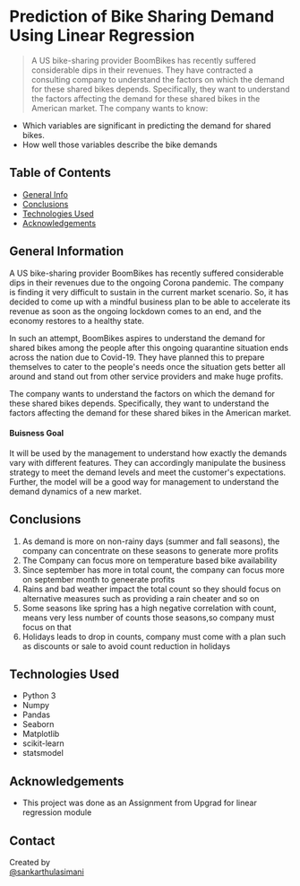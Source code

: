 # Prediction of Bike Sharing Demand Using Linear Regression
> A US bike-sharing provider BoomBikes has recently suffered considerable dips in their revenues. They have contracted a consulting company to understand the factors on which the demand for these shared bikes depends. Specifically, they want to understand the factors affecting the demand for these shared bikes in the American market. The company wants to know:

* Which variables are significant in predicting the demand for shared bikes.
* How well those variables describe the bike demands

## Table of Contents
* [General Info](#general-information)
* [Conclusions](#conclusions)
* [Technologies Used](#technologies-used)
* [Acknowledgements](#acknowledgements)

## General Information
A US bike-sharing provider BoomBikes has recently suffered considerable dips in their revenues due to the ongoing Corona pandemic. The company is finding it very difficult to sustain in the current market scenario. So, it has decided to come up with a mindful business plan to be able to accelerate its revenue as soon as the ongoing lockdown comes to an end, and the economy restores to a healthy state. 

In such an attempt, BoomBikes aspires to understand the demand for shared bikes among the people after this ongoing quarantine situation ends across the nation due to Covid-19. They have planned this to prepare themselves to cater to the people's needs once the situation gets better all around and stand out from other service providers and make huge profits.


The company wants to understand the factors on which the demand for these shared bikes depends. Specifically, they want to understand the factors affecting the demand for these shared bikes in the American market. 

#### Buisness Goal
It will be used by the management to understand how exactly the demands vary with different features. They can accordingly manipulate the business strategy to meet the demand levels and meet the customer's expectations. Further, the model will be a good way for management to understand the demand dynamics of a new market. 
 
## Conclusions

1. As demand is more on non-rainy days (summer and fall seasons), the company can concentrate on these seasons to generate more profits
2. The Company can focus more on temperature based bike availability
3. Since september has more in total count, the company can focus more on september month to geneerate profits
4. Rains and bad weather impact the total count so they should focus on alternative measures such as providing a rain cheater and so on
5. Some seasons like spring has a high negative correlation with count, means very less number of counts those seasons,so company must focus on that
6. Holidays leads to drop in counts, company must come with a plan such as discounts or sale to avoid count reduction in holidays


## Technologies Used
- Python 3
- Numpy
- Pandas
- Seaborn
- Matplotlib
- scikit-learn
- statsmodel


## Acknowledgements
- This project was done as an Assignment from Upgrad for linear regression module


## Contact
Created by <br>
<a href="https://github.com/sankarthulasimani">@sankarthulasimani</a>
